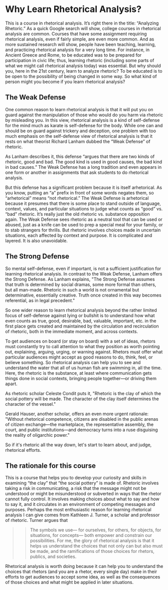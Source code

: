 # Why Learn Rhetorical Analysis?

This is a course in rhetorical analysis. It’s right there in the title: “Analyzing Rhetoric.” As a quick Google search will show, college courses in rhetorical analysis are common. Courses that have some assignment requiring rhetorical analysis, even if fairly simple, are even more common. And as more sustained research will show, people have been teaching, learning, and practicing rhetorical analysis for a very long time. For instance, in Ancient Greece and Rome, to be educated was to be prepared for participation in civic life; thus, learning rhetoric (including some parts of what we might call rhetorical analysis today) was essential. But why should you, here in the 21st century, learn to analyze rhetoric? To be educated is to be open to the possibility of being changed in some way. So what kind of person might you become if you learn rhetorical analysis?
## The Weak Defense 
One common reason to learn rhetorical analysis is that it will put you on guard against the manipulation of those who would do you harm via rhetoric by misleading you. In this view, rhetorical analysis is a kind of self-defense for the mind much as karate is self-defense for the body. While one can and should be on guard against trickery and deception, one problem with too much emphasis on the self-defense view of rhetorical analysis is that it rests on what theorist Richard Lanham dubbed the “Weak Defense” of rhetoric.

As Lanham describes it, this defense “argues that there are two kinds of rhetoric, good and bad. The good kind is used in good causes, the bad kind in bad causes.” The Weak Defense has a long tradition and even appears in one form or another in assignments that ask students to do rhetorical analysis.

But this defense has a significant problem because it is itself arhetorical. As you know, putting an “a” prefix in front of some words negates them, so “arhetorical” means “not rhetorical.” The Weak Defense is arhetorical because it presumes that there is some place to stand outside of language, context, values, and particular situations to judge what counts as “good” vs. “bad" rhetoric. It’s really just the old rhetoric vs. substance opposition again. The Weak Defense sees rhetoric as a neutral tool that can be used or abused, just as a knife can be used to prep a special meal for your family, or to stab strangers for thrills. But rhetoric involves choices made in uncertain situations, each affected by context and purpose. It is complicated and layered. It is also unavoidable.

## The Strong Defense 
So mental self-defense, even if important, is not a sufficient justification for learning rhetorical analysis. In contrast to the Weak Defense, Lanham offers the Strong Defense. As Lanham explains, "The Strong Defense assumes that truth is determined by social dramas, some more formal than others, but all man-made. Rhetoric in such a world is not ornamental but determinative, essentially creative. Truth once created in this way becomes referential, as in legal precedent." 

So one wider reason to learn rhetorical analysis beyond the rather limited focus of self-defense against lying or bullshit is to understand how what even counts as true, good, desirable, bad, valuable, important, etc. in the first place gets created and maintained by the circulation and recirculation of rhetoric, both in the immediate moment, and across contexts.

To get audiences on board (or stay on board) with a set of ideas, rhetors must constantly try to call attention to what they position as worth pointing out, explaining, arguing, urging, or warning against. Rhetors must offer what particular audiences might accept as good reasons to do, think, feel, or believe something. So rhetorical analysis can help you to see and understand the water that all of us human fish are swimming in, all the time. Here, the rhetoric is the substance, at least where communication gets things done in social contexts, bringing people together—or driving them apart. 

As rhetoric scholar Celeste Condit puts it, "Rhetoric is the clay of which the social pottery will be made. The character of the clay itself determines the character of the vessel."

Gerald Hauser, another scholar, offers an even more urgent rationale: "Without rhetorical competence, citizens are disabled in the public arenas of citizen exchange—the marketplace, the representative assembly, the court, and public institutions—and democracy turns into a ruse disguising the reality of oligarchic power." 

So if it's rhetoric all the way down, let's start to learn about, and judge, rhetorical efforts. 
## The rationale for this course
This is a course that helps you to develop your curiosity and skills in examining “the clay” that “the social pottery” is made of. Rhetoric involves taking a risk in communicating, a risk that the message might not be understood or might be misunderstood or subverted in ways that the rhetor cannot fully control. It involves making choices about what to say and how to say it, and it circulates in an environment of competing messages and purposes. Perhaps the most enthusiastic reason for learning rhetorical analysis I can give comes from Kathleen J. Turner, a scholar and professor of rhetoric. Turner argues that

>> The symbols we use— for ourselves, for others, for objects, for situations, for concepts— both empower and constrain our possibilities. For me, the glory of rhetorical analysis is that it helps us understand the choices that not only can but also must be made, and the ramifications of those choices for rhetors, publics, and societies.

Rhetorical analysis is worth doing because it can help you to understand the choices that rhetors (and you are a rhetor, every single day) make in their efforts to get audiences to accept some idea, as well as the consequences of those choices and what might be applied in later situations.
